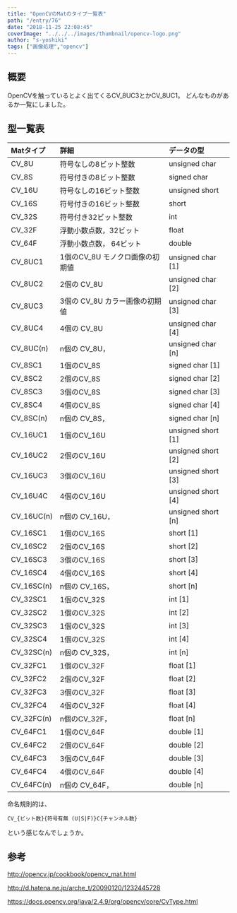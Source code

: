 ```yaml
---
title: "OpenCVのMatのタイプ一覧表"
path: "/entry/76"
date: "2018-11-25 22:08:45"
coverImage: "../../../images/thumbnail/opencv-logo.png"
author: "s-yoshiki"
tags: ["画像処理","opencv"]
---
```


## 概要

OpenCVを触っているとよく出てくるCV_8UC3とかCV_8UC1。
どんなものがあるか一覧にしました。

## 型一覧表

| Matタイプ  | 詳細                            | データの型         |
| :--------- | :------------------------------ | :----------------- |
| CV_8U      | 符号なしの8ビット整数           | unsigned char      |
| CV_8S      | 符号付きの8ビット整数           | signed char        |
| CV_16U     | 符号なしの16ビット整数          | unsigned short     |
| CV_16S     | 符号付きの16ビット整数          | short              |
| CV_32S     | 符号付き32ビット整数            | int                |
| CV_32F     | 浮動小数点数，32ビット          | float              |
| CV_64F     | 浮動小数点数， 64ビット         | double             |
| CV_8UC1    | 1個のCV_8U モノクロ画像の初期値 | unsigned char [1]  |
| CV_8UC2    | 2個の CV_8U                     | unsigned char [2]  |
| CV_8UC3    | 3個の CV_8U カラー画像の初期値  | unsigned char [3]  |
| CV_8UC4    | 4個の CV_8U                     | unsigned char [4]  |
| CV_8UC(n)  | n個の CV_8U，                   | unsigned char [n]  |
| CV_8SC1    | 1個のCV_8S                      | signed char [1]    |
| CV_8SC2    | 2個のCV_8S                      | signed char [2]    |
| CV_8SC3    | 3個のCV_8S                      | signed char [3]    |
| CV_8SC4    | 4個のCV_8S                      | signed char [4]    |
| CV_8SC(n)  | n個の CV_8S，                   | signed char [n]    |
| CV_16UC1   | 1個のCV_16U                     | unsigned short [1] |
| CV_16UC2   | 2個のCV_16U                     | unsigned short [2] |
| CV_16UC3   | 3個のCV_16U                     | unsigned short [3] |
| CV_16U4C   | 4個のCV_16U                     | unsigned short [4] |
| CV_16UC(n) | n個の CV_16U，                  | unsigned short [n] |
| CV_16SC1   | 1個のCV_16S                     | short [1]          |
| CV_16SC2   | 2個のCV_16S                     | short [2]          |
| CV_16SC3   | 3個のCV_16S                     | short [3]          |
| CV_16SC4   | 4個のCV_16S                     | short [4]          |
| CV_16SC(n) | n個の CV_16S，                  | short [n]          |
| CV_32SC1   | 1個のCV_32S                     | int [1]            |
| CV_32SC2   | 1個のCV_32S                     | int [2]            |
| CV_32SC3   | 1個のCV_32S                     | int [3]            |
| CV_32SC4   | 1個のCV_32S                     | int [4]            |
| CV_32SC(n) | n個の CV_32S，                  | int [n]            |
| CV_32FC1   | 1個のCV_32F                     | float [1]          |
| CV_32FC2   | 2個のCV_32F                     | float [2]          |
| CV_32FC3   | 3個のCV_32F                     | float [3]          |
| CV_32FC4   | 4個のCV_32F                     | float [4]          |
| CV_32FC(n) | n個のCV_32F，                   | float [n]          |
| CV_64FC1   | 1個のCV_64F                     | double [1]         |
| CV_64FC2   | 2個のCV_64F                     | double [2]         |
| CV_64FC3   | 3個のCV_64F                     | double [3]         |
| CV_64FC4   | 4個のCV_64F                     | double [4]         |
| CV_64FC(n) | n個の CV_64F，                  | double [n]         |

命名規則的は、

```
CV_{ビット数}{符号有無 (U|S|F)}C{チャンネル数}
```

という感じなんでしょうか。

## 参考

<a href="http://opencv.jp/cookbook/opencv_mat.html">http://opencv.jp/cookbook/opencv_mat.html</a>

<a href="http://d.hatena.ne.jp/arche_t/20090120/1232445728">http://d.hatena.ne.jp/arche_t/20090120/1232445728</a>

<a href="https://docs.opencv.org/java/2.4.9/org/opencv/core/CvType.html">https://docs.opencv.org/java/2.4.9/org/opencv/core/CvType.html</a>
